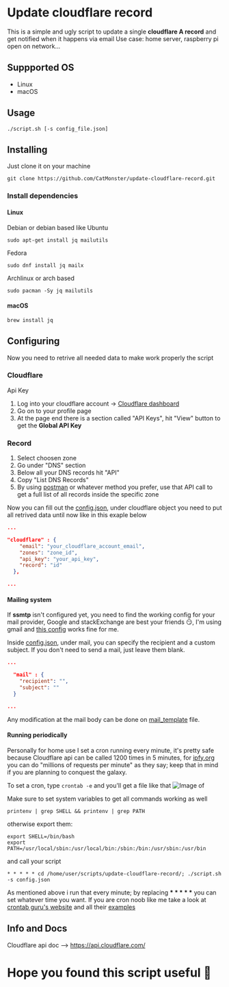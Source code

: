 # Update cloudflare record

This is a simple and ugly script to update a single __cloudflare A record__ and get notified when it happens via email
Use case: home server, raspberry pi open on network...

## Suppported OS

- Linux
- macOS

## Usage

```
./script.sh [-s config_file.json]
```

## Installing

Just clone it on your machine

```
git clone https://github.com/CatMonster/update-cloudflare-record.git
```

### Install dependencies

#### Linux

Debian or debian based like Ubuntu

```
sudo apt-get install jq mailutils
```

Fedora

```
sudo dnf install jq mailx
```

Archlinux or arch based

```
sudo pacman -Sy jq mailutils
```

#### macOS

```
brew install jq
```

## Configuring

Now you need to retrive all needed data to make work properly the script

### Cloudflare

Api Key
1) Log into your cloudflare account -> [Cloudflare dashboard](https://dash.cloudflare.com/)
2) Go on to your profile page
3) At the page end there is a section called "API Keys", hit "View" button to get the __Global API Key__

### Record

1) Select choosen zone
2) Go under "DNS" section
3) Below all your DNS records hit "API"
4) Copy "List DNS Records"
5) By using [postman](https://www.getpostman.com/apps) or whatever method you prefer, use that API call to get a full list of all records inside the specific zone

Now you can fill out the [config.json](https://github.com/CatMonster/update-cloudflare-record/blob/master/config.json), under cloudflare object you need to put all retrived data until now like in this exaple below

```json
...

"cloudflare" : {
    "email": "your_cloudflare_account_email",
    "zones": "zone_id",
    "api_key": "your_api_key",
    "record": "id"
  },

...
```

#### Mailing system

If __ssmtp__ isn't configured yet, you need to find the working config for your mail provider, Google and stackExchange are best your friends :smirk:, I'm using gmail and [this config](https://unix.stackexchange.com/a/381197/325117) works fine for me.

Inside [config.json](https://github.com/CatMonster/update-cloudflare-record/blob/master/config.json), under mail, you can specify the recipient and a custom subject. If you don't need to send a mail, just leave them blank.

```json
...

  "mail" : {
    "recipient": "",
    "subject": ""
  }

...
```

Any modification at the mail body can be done on [mail_template](https://github.com/CatMonster/update-cloudflare-record/blob/master/mail_template) file.

#### Running periodically

Personally for home use I set a cron running every minute, it's pretty safe because Cloudflare api can be called 1200 times in 5 minutes, for [ipfy.org](https://www.ipify.org/) you can do "millions of requests per minute" as they say; keep that in mind if you are planning to conquest the galaxy.

To set a cron, type ```crontab -e``` and you'll get a file like that
![Image of](https://i.imgur.com/UPHlZrog.png)

Make sure to set system variables to get all commands working as well

```
printenv | grep SHELL && printenv | grep PATH
```

otherwise export them:

```
export SHELL=/bin/bash
export PATH=/usr/local/sbin:/usr/local/bin:/sbin:/bin:/usr/sbin:/usr/bin
```

and call your script

```
* * * * * cd /home/user/scripts/update-cloudflare-record/; ./script.sh -s config.json
```

As mentioned above i run that every minute; by replacing __* * * * *__ you can set whatever time you want. If you are cron noob like me take a look at [crontab guru's website](https://crontab.guru/) and all their [examples](https://crontab.guru/examples.html)

## Info and Docs

Cloudflare api doc --> https://api.cloudflare.com/

# Hope you found this script useful :wave: